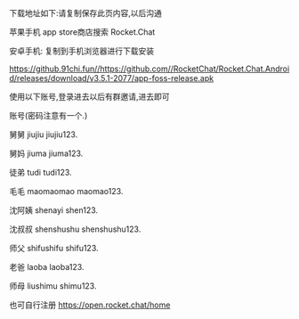 
下载地址如下:请复制保存此页内容,以后沟通

苹果手机 app store商店搜索 Rocket.Chat

安卓手机:  复制到手机浏览器进行下载安装

https://github.91chi.fun//https://github.com//RocketChat/Rocket.Chat.Android/releases/download/v3.5.1-2077/app-foss-release.apk

使用以下账号,登录进去以后有群邀请,进去即可

账号(密码注意有一个.)

舅舅
jiujiu
jiujiu123.

舅妈
jiuma
jiuma123.

徒弟
tudi
tudi123.

毛毛
maomaomao
maomao123.

沈阿姨
shenayi
shen123.

沈叔叔
shenshushu
shenshushu123.

师父
shifushifu 
shifu123.


老爸
laoba
laoba123.


师母
liushimu
shimu123.



也可自行注册
https://open.rocket.chat/home
